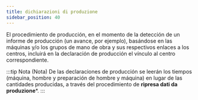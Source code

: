 ```yaml
---
title: dichiarazioni di produzione
sidebar_position: 40
---
```


El procedimiento de producción, en el momento de la detección de un informe de producción (un avance, por ejemplo), basándose en las máquinas y/o los grupos de mano de obra y sus respectivos enlaces a los centros, incluirá en la declaración de producción el vínculo al centro correspondiente.

:::tip Nota (Nota)
De las declaraciones de producción se leerán los tiempos (máquina, hombre y preparación de hombre y máquina) en lugar de las cantidades producidas, a través del procedimiento de **ripresa dati da produzione***.
:::